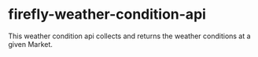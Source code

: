 # firefly-weather-condition-api
This weather condition api collects and returns the weather conditions at a given Market.
